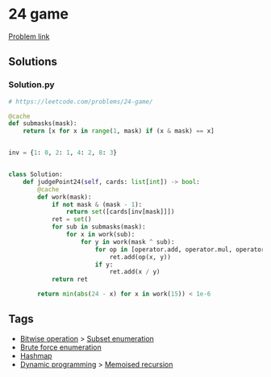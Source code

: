 # 24 game

[Problem link](https://leetcode.com/problems/24-game/)

## Solutions


### Solution.py
```py
# https://leetcode.com/problems/24-game/

@cache
def submasks(mask):
    return [x for x in range(1, mask) if (x & mask) == x]


inv = {1: 0, 2: 1, 4: 2, 8: 3}


class Solution:
    def judgePoint24(self, cards: list[int]) -> bool:
        @cache
        def work(mask):
            if not mask & (mask - 1):
                return set([cards[inv[mask]]])
            ret = set()
            for sub in submasks(mask):
                for x in work(sub):
                    for y in work(mask ^ sub):
                        for op in [operator.add, operator.mul, operator. sub]:
                            ret.add(op(x, y))
                        if y:
                            ret.add(x / y)
            return ret

        return min(abs(24 - x) for x in work(15)) < 1e-6
```
## Tags

* [Bitwise operation](/Collections/bitwise-operation.md#bitwise-operation) > [Subset enumeration](/Collections/bitwise-operation.md#subset-enumeration)
* [Brute force enumeration](/Collections/brute-force-enumeration.md#brute-force-enumeration)
* [Hashmap](/Collections/hashmap.md#hashmap)
* [Dynamic programming](/Collections/dynamic-programming.md#dynamic-programming) > [Memoised recursion](/Collections/dynamic-programming.md#memoised-recursion)
